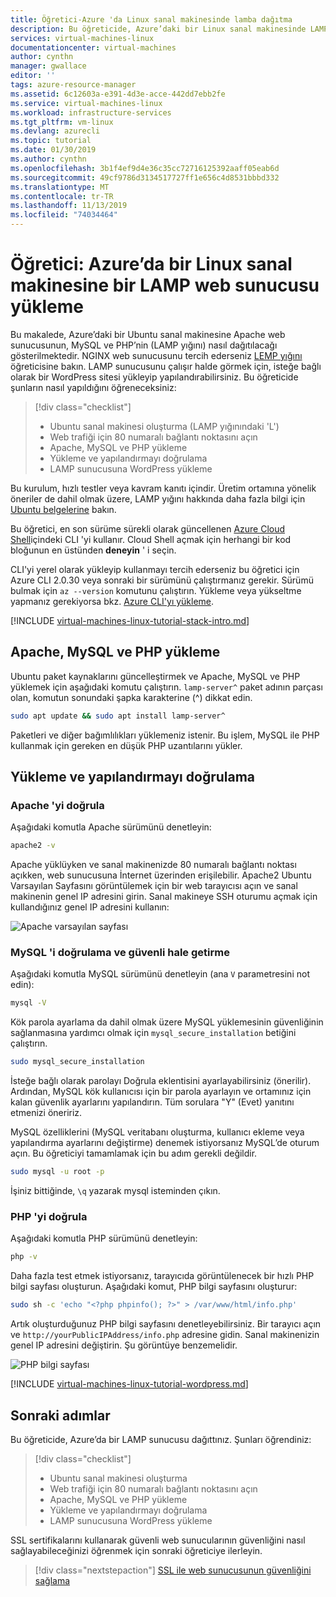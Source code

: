 ```yaml
---
title: Öğretici-Azure 'da Linux sanal makinesinde lamba dağıtma
description: Bu öğreticide, Azure’daki bir Linux sanal makinesinde LAMP yığını yüklemeyi öğrenirsiniz
services: virtual-machines-linux
documentationcenter: virtual-machines
author: cynthn
manager: gwallace
editor: ''
tags: azure-resource-manager
ms.assetid: 6c12603a-e391-4d3e-acce-442dd7ebb2fe
ms.service: virtual-machines-linux
ms.workload: infrastructure-services
ms.tgt_pltfrm: vm-linux
ms.devlang: azurecli
ms.topic: tutorial
ms.date: 01/30/2019
ms.author: cynthn
ms.openlocfilehash: 3b1f4ef9d4e36c35cc72716125392aaff05eab6d
ms.sourcegitcommit: 49cf9786d3134517727ff1e656c4d8531bbbd332
ms.translationtype: MT
ms.contentlocale: tr-TR
ms.lasthandoff: 11/13/2019
ms.locfileid: "74034464"
---
```

# <a name="tutorial-install-a-lamp-web-server-on-a-linux-virtual-machine-in-azure"></a>Öğretici: Azure’da bir Linux sanal makinesine bir LAMP web sunucusu yükleme

Bu makalede, Azure’daki bir Ubuntu sanal makinesine Apache web sunucusunun, MySQL ve PHP’nin (LAMP yığını) nasıl dağıtılacağı gösterilmektedir. NGINX web sunucusunu tercih ederseniz [LEMP yığını](tutorial-lemp-stack.md) öğreticisine bakın. LAMP sunucusunu çalışır halde görmek için, isteğe bağlı olarak bir WordPress sitesi yükleyip yapılandırabilirsiniz. Bu öğreticide şunların nasıl yapıldığını öğreneceksiniz:

> [!div class="checklist"]
> * Ubuntu sanal makinesi oluşturma (LAMP yığınındaki 'L')
> * Web trafiği için 80 numaralı bağlantı noktasını açın
> * Apache, MySQL ve PHP yükleme
> * Yükleme ve yapılandırmayı doğrulama
> * LAMP sunucusuna WordPress yükleme

Bu kurulum, hızlı testler veya kavram kanıtı içindir. Üretim ortamına yönelik öneriler de dahil olmak üzere, LAMP yığını hakkında daha fazla bilgi için [Ubuntu belgelerine](https://help.ubuntu.com/community/ApacheMySQLPHP) bakın.

Bu öğretici, en son sürüme sürekli olarak güncellenen [Azure Cloud Shell](https://docs.microsoft.com/azure/cloud-shell/overview)içindeki CLI 'yi kullanır. Cloud Shell açmak için herhangi bir kod bloğunun en üstünden **deneyin** ' i seçin.

CLI'yi yerel olarak yükleyip kullanmayı tercih ederseniz bu öğretici için Azure CLI 2.0.30 veya sonraki bir sürümünü çalıştırmanız gerekir. Sürümü bulmak için `az --version` komutunu çalıştırın. Yükleme veya yükseltme yapmanız gerekiyorsa bkz. [Azure CLI'yı yükleme]( /cli/azure/install-azure-cli).

[!INCLUDE [virtual-machines-linux-tutorial-stack-intro.md](../../../includes/virtual-machines-linux-tutorial-stack-intro.md)]

## <a name="install-apache-mysql-and-php"></a>Apache, MySQL ve PHP yükleme

Ubuntu paket kaynaklarını güncelleştirmek ve Apache, MySQL ve PHP yüklemek için aşağıdaki komutu çalıştırın. `lamp-server^` paket adının parçası olan, komutun sonundaki şapka karakterine (^) dikkat edin. 


```bash
sudo apt update && sudo apt install lamp-server^
```

Paketleri ve diğer bağımlılıkları yüklemeniz istenir. Bu işlem, MySQL ile PHP kullanmak için gereken en düşük PHP uzantılarını yükler.  

## <a name="verify-installation-and-configuration"></a>Yükleme ve yapılandırmayı doğrulama


### <a name="verify-apache"></a>Apache 'yi doğrula

Aşağıdaki komutla Apache sürümünü denetleyin:
```bash
apache2 -v
```

Apache yüklüyken ve sanal makinenizde 80 numaralı bağlantı noktası açıkken, web sunucusuna İnternet üzerinden erişilebilir. Apache2 Ubuntu Varsayılan Sayfasını görüntülemek için bir web tarayıcısı açın ve sanal makinenin genel IP adresini girin. Sanal makineye SSH oturumu açmak için kullandığınız genel IP adresini kullanın:

![Apache varsayılan sayfası][3]


### <a name="verify-and-secure-mysql"></a>MySQL 'i doğrulama ve güvenli hale getirme

Aşağıdaki komutla MySQL sürümünü denetleyin (ana `V` parametresini not edin):

```bash
mysql -V
```

Kök parola ayarlama da dahil olmak üzere MySQL yüklemesinin güvenliğinin sağlanmasına yardımcı olmak için `mysql_secure_installation` betiğini çalıştırın. 

```bash
sudo mysql_secure_installation
```

İsteğe bağlı olarak parolayı Doğrula eklentisini ayarlayabilirsiniz (önerilir). Ardından, MySQL kök kullanıcısı için bir parola ayarlayın ve ortamınız için kalan güvenlik ayarlarını yapılandırın. Tüm sorulara "Y" (Evet) yanıtını etmenizi öneririz.

MySQL özelliklerini (MySQL veritabanı oluşturma, kullanıcı ekleme veya yapılandırma ayarlarını değiştirme) denemek istiyorsanız MySQL’de oturum açın. Bu öğreticiyi tamamlamak için bu adım gerekli değildir.

```bash
sudo mysql -u root -p
```

İşiniz bittiğinde, `\q` yazarak mysql isteminden çıkın.

### <a name="verify-php"></a>PHP 'yi doğrula

Aşağıdaki komutla PHP sürümünü denetleyin:

```bash
php -v
```

Daha fazla test etmek istiyorsanız, tarayıcıda görüntülenecek bir hızlı PHP bilgi sayfası oluşturun. Aşağıdaki komut, PHP bilgi sayfasını oluşturur:

```bash
sudo sh -c 'echo "<?php phpinfo(); ?>" > /var/www/html/info.php'
```

Artık oluşturduğunuz PHP bilgi sayfasını denetleyebilirsiniz. Bir tarayıcı açın ve `http://yourPublicIPAddress/info.php` adresine gidin. Sanal makinenizin genel IP adresini değiştirin. Şu görüntüye benzemelidir.

![PHP bilgi sayfası][2]

[!INCLUDE [virtual-machines-linux-tutorial-wordpress.md](../../../includes/virtual-machines-linux-tutorial-wordpress.md)]

## <a name="next-steps"></a>Sonraki adımlar

Bu öğreticide, Azure’da bir LAMP sunucusu dağıttınız. Şunları öğrendiniz:

> [!div class="checklist"]
> * Ubuntu sanal makinesi oluşturma
> * Web trafiği için 80 numaralı bağlantı noktasını açın
> * Apache, MySQL ve PHP yükleme
> * Yükleme ve yapılandırmayı doğrulama
> * LAMP sunucusuna WordPress yükleme

SSL sertifikalarını kullanarak güvenli web sunucularının güvenliğini nasıl sağlayabileceğinizi öğrenmek için sonraki öğreticiye ilerleyin.

> [!div class="nextstepaction"]
> [SSL ile web sunucusunun güvenliğini sağlama](tutorial-secure-web-server.md)

[2]: ./media/tutorial-lamp-stack/phpsuccesspage.png
[3]: ./media/tutorial-lamp-stack/apachesuccesspage.png
